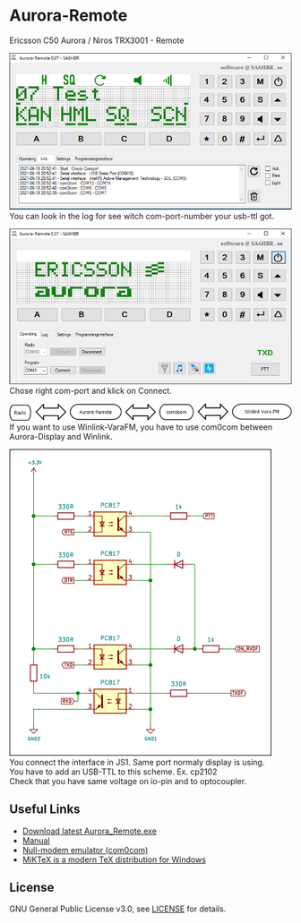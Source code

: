 # Aurora-Remote
Ericsson C50 Aurora / Niros TRX3001 - Remote

![alt text](https://github.com/SA6HBR/AuroraRemote/blob/main/image/AuroraRemote2.png "AuroraRemote")  
You can look in the log for see witch com-port-number your usb-ttl got.  


![alt text](https://github.com/SA6HBR/AuroraRemote/blob/main/image/AuroraRemote.png "AuroraDisplay")  
Chose right com-port and klick on Connect.  


![alt text](https://github.com/SA6HBR/AuroraRemote/blob/main/image/Diagram1.png "Diagram1")  
If you want to use Winlink-VaraFM, you have to use com0com between Aurora-Display and Winlink.  


![alt text](https://github.com/SA6HBR/AuroraRemote/blob/main/image/Interface.png "Interface")  
You connect the interface in JS1. Same port normaly display is using.  
You have to add an USB-TTL to this scheme. Ex. cp2102  
Check that you have same voltage on io-pin and to optocoupler.  


## Useful Links

* [Download latest Aurora_Remote.exe](https://github.com/SA6HBR/AuroraRemote/releases/download/0.07/Aurora_Remote.exe)
* [Manual](https://github.com/SA6HBR/AuroraRemote/blob/main/doc/AuroraRemoteManual.pdf)
* [Null-modem emulator (com0com)](https://sourceforge.net/projects/com0com/)
* [MiKTeX is a modern TeX distribution for Windows](https://miktex.org/)

## License

GNU General Public License v3.0, see [LICENSE](https://github.com/SA6HBR/SerialProxy/blob/main/LICENSE) for details.
